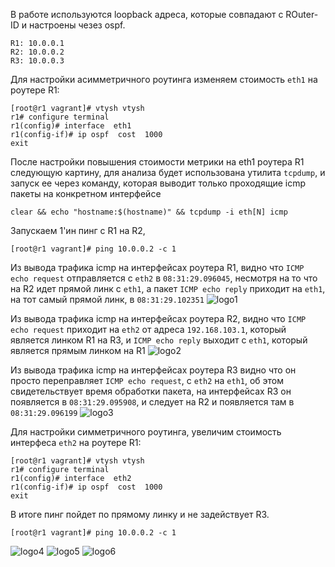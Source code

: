 В работе используются loopback адреса, которые совпадают с ROuter-ID и настроены чезез ospf.
```
R1: 10.0.0.1
R2: 10.0.0.2
R3: 10.0.0.3
```
Для настройки асимметричного роутинга изменяем стоимость `eth1` на роутере R1:
```
[root@r1 vagrant]# vtysh vtysh
r1# configure terminal
r1(config)# interface  eth1
r1(config-if)# ip ospf  cost  1000
exit
```
После настройки повышения стоимости метрики на eth1 роутера R1 следующую картину, для анализа будет 
использована утилита `tcpdump`, и запуск ее через команду, которая выводит только проходящие icmp пакеты на конкретном интерфейсе
```
clear && echo "hostname:$(hostname)" && tcpdump -i eth[N] icmp
```
Запускаем 1'ин пинг с R1 на R2, 
```
[root@r1 vagrant]# ping 10.0.0.2 -c 1
```

Из вывода трафика icmp на интерфейсах роутера R1, видно что `ICMP echo request` отправляется с `eth2` в `08:31:29.096045`, несмотря на то что на R2 идет прямой линк с `eth1`, а пакет `ICMP echo reply` приходит на `eth1`, на тот самый прямой линк, в `08:31:29.102351` ![logo1]

Из вывода трафика icmp на интерфейсах роутера R2, видно что `ICMP echo request` приходит на `eth2` от адреса `192.168.103.1`, который является линком R1 на R3, и `ICMP echo reply` выходит с `eth1`, который является прямым линком на R1 ![logo2]

Из вывода трафика icmp на интерфейсах роутера R3 видно что он просто переправляет `ICMP echo request`, с `eth2` на  `eth1`, об этом свидетельствует время обработки пакета, на интерфейсах R3 он появляется в `08:31:29.095908`, и следует на R2 и появляется там в `08:31:29.096199` ![logo3]

Для настройки симметричного роутинга, увеличим стоимость интерфеса `eth2` на роутере R1:
```
[root@r1 vagrant]# vtysh vtysh
r1# configure terminal
r1(config)# interface  eth2
r1(config-if)# ip ospf  cost  1000
exit
```
В итоге пинг пойдет по прямому линку и не задействует R3.
```
[root@r1 vagrant]# ping 10.0.0.2 -c 1
```
![logo4] ![logo5] ![logo6]

[logo1]: https://github.com/dbudakov/22.route/blob/master/image/asymmetry_route/R1_asymmetry_route.png
[logo2]: https://github.com/dbudakov/22.route/blob/master/image/asymmetry_route/R2_asymmetry_route.png
[logo3]: https://github.com/dbudakov/22.route/blob/master/image/asymmetry_route/R3_asymmetry_route.png
[logo4]: https://github.com/dbudakov/22.route/blob/master/image/asymmetry_route/R1_symmetry_route.png
[logo5]: https://github.com/dbudakov/22.route/blob/master/image/asymmetry_route/R1_symmetry_route.png
[logo6]: https://github.com/dbudakov/22.route/blob/master/image/asymmetry_route/R1_symmetry_route.png
